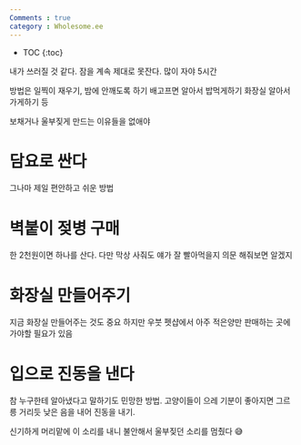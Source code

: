 ```yaml
---
Comments : true
category : Wholesome.ee
---
```


* TOC
{:toc}


내가 쓰러질 것 같다.
잠을 계속 제대로 못잔다.
많이 자야 5시간

방법은 일찍이 재우기, 밤에 안깨도록 하기
배고프면 알아서 밥먹게하기
화장실 알아서 가게하기 등

보채거나 울부짖게 만드는 이유들을 없애야

# 담요로 싼다

그나마 제일 편안하고
쉬운 방법

# 벽붙이 젖병 구매

한 2천원이면 하나를 산다.
다만 막상 사줘도 얘가 잘 빨아먹을지 의문
해줘보면 알겠지

# 화장실 만들어주기

지금 화장실 만들어주는 것도 중요
하지만 우붓 펫샵에서 아주 적은양만 판매하는 곳에 가야할 필요가 있음

# 입으로 진동을 낸다

참 누구한테 알아냈다고 말하기도 민망한 방법.
고양이들이 으레 기분이 좋아지면 그르릉 거리듯
낮은 음을 내어 진동을 내기.

신기하게 머리맡에 이 소리를 내니 불안해서 울부짖던 소리를 멈췄다 😅